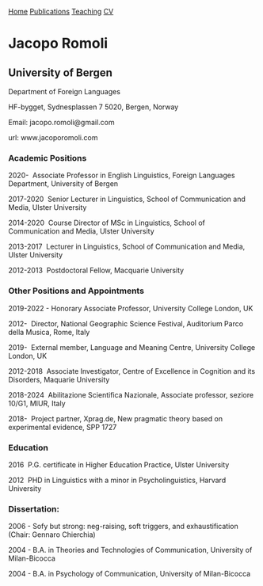 <a href="https://jacoporomoli.github.io/Home/">Home</a>
<a href="https://jacoporomoli.github.io/Publications">Publications</a>
<a href="https://jacoporomoli.github.io/Teaching">Teaching</a>
<a href="https://jacoporomoli.github.io/CV/">CV</a>

# Jacopo Romoli
## University of Bergen

<p>Department of Foreign Languages</p>
<p>HF-bygget, Sydnesplassen 7 5020, Bergen, Norway</p>
<p>Email: jacopo.romoli@gmail.com</p>
<p>url: www.jacoporomoli.com</p>



### Academic Positions

2020-
 Associate Professor in English Linguistics, Foreign Languages Department, University of Bergen

2017-2020
 Senior Lecturer in Linguistics, School of Communication and Media, Ulster University

2014-2020
 Course Director of MSc in Linguistics, School of Communication and Media, Ulster University

2013-2017
 Lecturer in Linguistics, School of Communication and Media, Ulster University

2012-2013
 Postdoctoral Fellow, Macquarie University

### Other Positions and Appointments
2019-2022 - Honorary Associate Professor, University College London, UK

2012-
 Director, National Geographic Science Festival, Auditorium Parco della Musica, Rome, Italy

2019-
 External member, Language and Meaning Centre, University College London, UK

2012-2018
 Associate Investigator, Centre of Excellence in Cognition and its Disorders, Maquarie University

2018-2024
 Abilitazione Scientifica Nazionale, Associate professor, seziore 10/G1, MIUR, Italy

2018-
 Project partner, Xprag.de, New pragmatic theory based on experimental evidence, SPP 1727

### Education

2016
 P.G. certificate in Higher Education Practice, Ulster University

2012
 PHD in Linguistics with a minor in Psycholinguistics, Harvard University

### Dissertation:
2006 - Sofy but strong: neg-raising, soft triggers, and exhaustification (Chair: Gennaro Chierchia)

2004 - B.A. in Theories and Technologies of Communication, University of Milan-Bicocca

2004 - B.A. in Psychology of Communication, University of Milan-Bicocca
